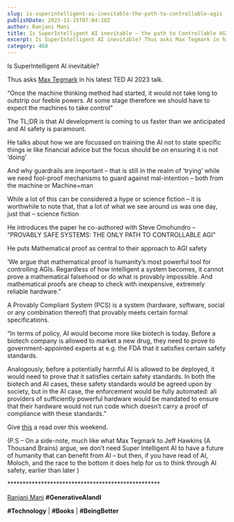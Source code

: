 ```yaml
---
slug: is-superintelligent-ai-inevitable-the-path-to-controllable-agis
publishDate: 2023-11-15T07:04:20Z
author: Ranjani Mani
title: Is SuperIntelligent AI inevitable – the path to Controllable AGIs 
excerpt: Is SuperIntelligent AI inevitable? Thus asks Max Tegmark in his latest TED AI 2023 talk. “Once the machine thinking method had started, it would not take long to outstrip our feeble powers. At some stage therefore we should have to expect the machines to take control” The TL;DR is that AI development is coming to  ... 
category: 468
---
```


Is SuperIntelligent AI inevitable?

Thus asks [Max Tegmark](https://www.linkedin.com/feed/#) in his latest TED AI 2023 talk.

“Once the machine thinking method had started, it would not take long to outstrip our feeble powers. At some stage therefore we should have to expect the machines to take control”

The TL;DR is that AI development is coming to us faster than we anticipated and AI safety is paramount.

He talks about how we are focussed on training the AI not to state specific things ie like financial advice but the focus should be on ensuring it is not ‘doing’

And why guardrails are important – that is still in the realm of ‘trying’ while we need fool-proof mechanisms to guard against mal-intention – both from the machine or Machine+man

While a lot of this can be considered a hype or science fiction – it is worthwhile to note that, that a lot of what we see around us was one day, just that – science fiction

He introduces the paper he co-authored with Steve Omohundro – “PROVABLY SAFE SYSTEMS: THE ONLY PATH TO CONTROLLABLE AGI”

He puts Mathematical proof as central to their approach to AGI safety

‘We argue that mathematical proof is humanity’s most powerful tool for controlling AGIs. Regardless of how intelligent a system becomes, it cannot prove a mathematical falsehood or do what is provably impossible. And mathematical proofs are cheap to check with inexpensive, extremely reliable hardware.”

A Provably Compliant System (PCS) is a system (hardware, software, social or any combination thereof) that provably meets certain formal specifications.

“In terms of policy, AI would become more like biotech is today. Before a biotech company is allowed to market a new drug, they need to prove to government-appointed experts at e.g. the FDA that it satisfies certain safety standards.

Analogously, before a potentially harmful AI is allowed to be deployed, it would need to prove that it satisfies certain safety standards. In both the biotech and AI cases, these safety standards would be agreed upon by society, but in the AI case, the enforcement would be fully automated: all providers of sufficiently powerful hardware would be mandated to ensure that their hardware would not run code which doesn’t carry a proof of compliance with these standards.”

Give [this](https://arxiv.org/pdf/2309.01933.pdf) a read over this weekend.

(P.S – On a side-note, much like what Max Tegmark to Jeff Hawkins (A Thousand Brains) argue, we don’t need Super Intelligent AI to have a future of humanity that can benefit from AI – but then, if you have read of AI, Moloch, and the race to the bottom it does help for us to think through AI safety, earlier than later )

\*\*\*\*\*\*\*\*\*\*\*\*\*\*\*\*\*\*\*\*\*\*\*\*\*\*\*\*\*\*\*\*\*\*\*\*\*\*\*\*\*\*\*\*\*\*\*\*\*\*

[Ranjani Mani](https://www.linkedin.com/feed/#) **#GenerativeAIandI**

**#Technology** | **#Books** | **#BeingBetter**